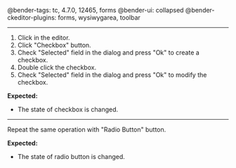 @bender-tags: tc, 4.7.0, 12465, forms
@bender-ui: collapsed
@bender-ckeditor-plugins: forms, wysiwygarea, toolbar

----

1. Click in the editor.
2. Click "Checkbox" button.
3. Check "Selected" field in the dialog and press "Ok" to create a checkbox.
4. Double click the checkbox.
5. Check "Selected" field in the dialog and press "Ok" to modify the checkbox.

**Expected:**
* The state of checkbox is changed.

----

Repeat the same operation with "Radio Button" button.

**Expected:**
* The state of radio button is changed.
